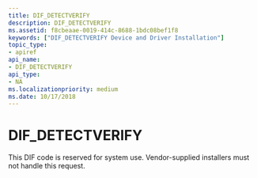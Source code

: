```yaml
---
title: DIF_DETECTVERIFY
description: DIF_DETECTVERIFY
ms.assetid: f8cbeaae-0019-414c-8688-1bdc08bef1f8
keywords: ["DIF_DETECTVERIFY Device and Driver Installation"]
topic_type:
- apiref
api_name:
- DIF_DETECTVERIFY
api_type:
- NA
ms.localizationpriority: medium
ms.date: 10/17/2018
---
```


# DIF_DETECTVERIFY


This DIF code is reserved for system use. Vendor-supplied installers must not handle this request.

 

 





